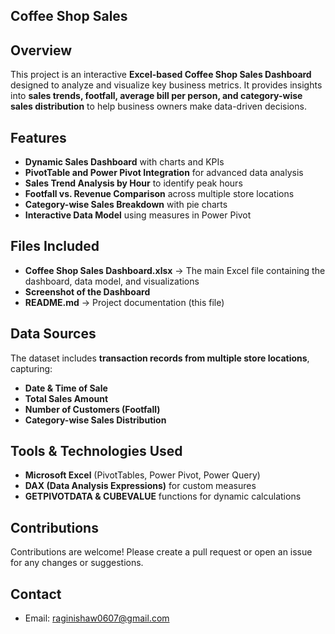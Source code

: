## Coffee Shop Sales

## Overview
This project is an interactive **Excel-based Coffee Shop Sales Dashboard** designed to analyze and visualize key business metrics. It provides insights into **sales trends, footfall, average bill per person, and category-wise sales distribution** to help business owners make data-driven decisions.

## Features
- **Dynamic Sales Dashboard** with charts and KPIs
- **PivotTable and Power Pivot Integration** for advanced data analysis
- **Sales Trend Analysis by Hour** to identify peak hours
- **Footfall vs. Revenue Comparison** across multiple store locations
- **Category-wise Sales Breakdown** with pie charts
- **Interactive Data Model** using measures in Power Pivot

## Files Included
- **Coffee Shop Sales Dashboard.xlsx** → The main Excel file containing the dashboard, data model, and visualizations
- **Screenshot of the Dashboard**
- **README.md** → Project documentation (this file)

## Data Sources
The dataset includes **transaction records from multiple store locations**, capturing:
- **Date & Time of Sale**
- **Total Sales Amount**
- **Number of Customers (Footfall)**
- **Category-wise Sales Distribution**

## Tools & Technologies Used
- **Microsoft Excel** (PivotTables, Power Pivot, Power Query)
- **DAX (Data Analysis Expressions)** for custom measures
- **GETPIVOTDATA & CUBEVALUE** functions for dynamic calculations


## Contributions
Contributions are welcome! Please create a pull request or open an issue for any changes or suggestions.

## Contact
- Email: raginishaw0607@gmail.com


